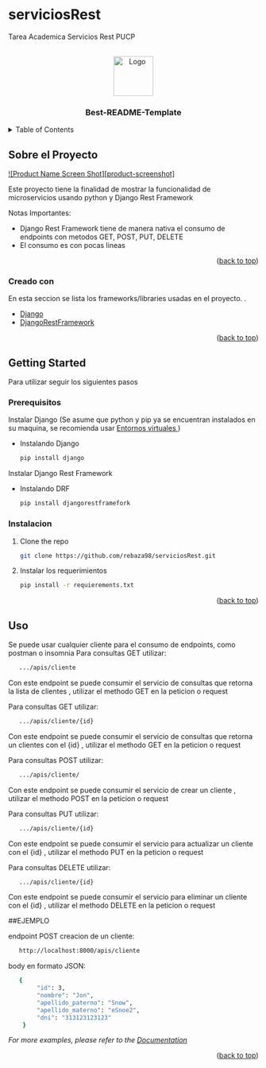 # serviciosRest
Tarea Academica Servicios Rest PUCP 
<!-- Improved compatibility of back to top link: See: https://github.com/othneildrew/Best-README-Template/pull/73 -->
<a name="readme-top"></a>
<!--
*** Thanks for checking out the Best-README-Template. If you have a suggestion
*** that would make this better, please fork the repo and create a pull request
*** or simply open an issue with the tag "enhancement".
*** Don't forget to give the project a star!
*** Thanks again! Now go create something AMAZING! :D
-->



<!-- PROJECT LOGO -->
<br />
<div align="center">
  <a href="https://github.com/othneildrew/Best-README-Template">
    <img src="images/logo.png" alt="Logo" width="80" height="80">
  </a>

  <h3 align="center">Best-README-Template</h3>

 
</div>




<!-- TABLE OF CONTENTS -->
<details>
  <summary>Table of Contents</summary>
  <ol>
    <li>
      <a href="#about-the-project">About The Project</a>
      <ul>
        <li><a href="#built-with">Built With</a></li>
      </ul>
    </li>
    <li>
      <a href="#getting-started">Getting Started</a>
      <ul>
        <li><a href="#prerequisites">Prerequisites</a></li>
        <li><a href="#installation">Installation</a></li>
      </ul>
    </li>
    <li><a href="#usage">Usage</a></li>
    <li><a href="#roadmap">Roadmap</a></li>
    <li><a href="#contributing">Contributing</a></li>
    <li><a href="#license">License</a></li>
    <li><a href="#contact">Contact</a></li>
    <li><a href="#acknowledgments">Acknowledgments</a></li>
  </ol>
</details>



<!-- ABOUT THE PROJECT -->
## Sobre el Proyecto

[![Product Name Screen Shot][product-screenshot]](https://example.com)

Este proyecto tiene la finalidad de mostrar la funcionalidad de microservicios usando python y Django Rest Framework

Notas Importantes:
* Django Rest Framework tiene de manera nativa el consumo de endpoints con metodos GET, POST, PUT, DELETE
* El consumo es con pocas lineas


<p align="right">(<a href="#readme-top">back to top</a>)</p>



### Creado con

En esta seccion se lista los  frameworks/libraries usadas en el proyecto. .

* [Django]
* [DjangoRestFramework]

<p align="right">(<a href="#readme-top">back to top</a>)</p>



<!-- GETTING STARTED -->
## Getting Started

Para utilizar seguir los siguientes pasos
### Prerequisitos

Instalar Django (Se asume que python y pip ya se encuentran instalados en su maquina, se recomienda usar [Entornos virtuales ])
* Instalando Django
  ```sh
  pip install django
  ```
Instalar Django Rest Framework 
* Instalando DRF
  ```sh
  pip install djangorestframefork
  ```

### Instalacion

1. Clone the repo
   ```sh
   git clone https://github.com/rebaza98/serviciosRest.git
   ```
2. Instalar los requerimientos
   ```sh
   pip install -r requierements.txt
   ```

<p align="right">(<a href="#readme-top">back to top</a>)</p>



<!-- USAGE EXAMPLES -->
## Uso

Se puede usar cualquier cliente para el consumo de endpoints, como postman o insomnia
Para consultas GET utilizar:

```sh
   .../apis/cliente
```
Con este endpoint se puede consumir el servicio de consultas que retorna  la lista de clientes , utilizar el methodo GET en la peticion o request

Para consultas GET utilizar:

```sh
   .../apis/cliente/{id}
```
Con este endpoint se puede consumir el servicio de consultas que retorna  un clientes con el {id} , utilizar el methodo GET en la peticion o request

Para consultas POST utilizar:

```sh
   .../apis/cliente/
```
Con este endpoint se puede consumir el servicio de crear un cliente , utilizar el methodo POST en la peticion o request

Para consultas PUT utilizar:

```sh
   .../apis/cliente/{id}
```
Con este endpoint se puede consumir el servicio para actualizar un cliente con el {id} , utilizar el methodo PUT en la peticion o request

Para consultas DELETE utilizar:

```sh
   .../apis/cliente/{id}
```
Con este endpoint se puede consumir el servicio para eliminar un cliente con el {id} , utilizar el methodo DELETE en la peticion o request


##EJEMPLO

endpoint POST creacion de un cliente:
```sh
   http://localhost:8000/apis/cliente
```
body en formato JSON:
```sh
   {
		"id": 3,
		"nombre": "Jon",
		"apellido_paterno": "Snow",
		"apellido_materno": "eSnoe2",
		"dni": "313123123123"
	}
```



_For more examples, please refer to the [Documentation](https://example.com)_

<p align="right">(<a href="#readme-top">back to top</a>)</p>








<!-- MARKDOWN LINKS & IMAGES -->
<!-- https://www.markdownguide.org/basic-syntax/#reference-style-links -->

[Django]: https://www.djangoproject.com/
[DjangoRestFramework]: https://www.django-rest-framework.org/
[Entornos virtuales]: https://www.programaenpython.com/miscelanea/crear-entornos-virtuales-en-python/
